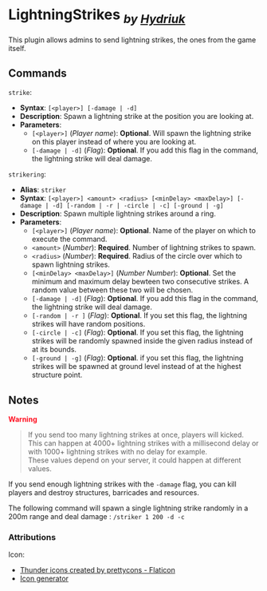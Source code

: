 # **LightningStrikes** <sub>*by [Hydriuk](https://github.com/Hydriuk)*</sub>

This plugin allows admins to send lightning strikes, the ones from the game itself.

## Commands

`strike`: 
- **Syntax**: `[<player>] [-damage | -d]`
- **Description**: Spawn a lightning strike at the position you are looking at.
- **Parameters**: 
  - `[<player>]` (*Player name*): **Optional**. Will spawn the lightning strike on this player instead of where you are looking at.
  - `[-damage | -d]` (*Flag*): **Optional**. If you add this flag in the command, the lightning strike will deal damage.

`strikering`:
- **Alias**: `striker`
- **Syntax**: `[<player>] <amount> <radius> [<minDelay> <maxDelay>] [-damage | -d] [-random | -r | -circle | -c] [-ground | -g]`
- **Description**: Spawn multiple lightning strikes around a ring.
- **Parameters**:
  - `[<player>]` (*Player name*): **Optional**. Name of the player on which to execute the command.
  - `<amount>` (*Number*): **Required**. Number of lightning strikes to spawn.
  - `<radius>` (*Number*): **Required**. Radius of the circle over which to spawn lightning strikes.
  - `[<minDelay> <maxDelay>]` (*Number Number*): **Optional**. Set the minimum and maximum delay bewteen two consecutive strikes. A random value between these two will be chosen.
  - `[-damage | -d]` (*Flag*): **Optional**. If you add this flag in the command, the lightning strike will deal damage.
  - `[-random | -r ]` (*Flag*): **Optional**. If you set this flag, the lightning strikes will have random positions.
  - `[-circle | -c]` (*Flag*): **Optional**. If you set this flag, the lightning strikes will be randomly spawned inside the given radius instead of at its bounds.
  - `[-ground | -g]` (*Flag*): **Optional**. if you set this flag, the lightning strikes will be spawned at ground level instead of at the highest structure point.

## Notes

<font color="ff1021">**Warning**</font>

> If you send too many lightning strikes at once, players will kicked.  
> This can happen at 4000+ lightning strikes with a millisecond delay or with 1000+ lightning strikes with no delay for example.  
> These values depend on your server, it could happen at different values.

If you send enough lightning strikes with the `-damage` flag, you can kill players and destroy structures, barricades and resources.

The following command will spawn a single lightning strike randomly in a 200m range and deal damage : `/striker 1 200 -d -c`

### Attributions

Icon:
- [Thunder icons created by prettycons - Flaticon](https://www.flaticon.com/free-icons/thunder)
- [Icon generator](https://romannurik.github.io/AndroidAssetStudio/icons-launcher.html)